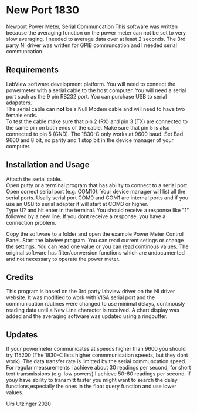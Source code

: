 # New Port 1830
Newport Power Meter, Serial Communcation
This software was written because the averaging function on the power meter can not be set to very slow averaging. I needed to average data over at least 2 seconds.
The 3rd party NI driver was written for GPIB communcation and I needed serial communcation.

## Requirements
LabView software development platform.
You will need to connect the powermeter with a serial cable to the host computer. 
You will need a serial port such as the 9 pin RS232 port. You can purchase USB to serial adapaters.  
The serial cable can **not** be a Null Modem cable and will need to have two female ends.  
To test the cable make sure that pin 2 (RX) and pin 3 (TX) are connected to the same pin on both ends of the cable. Make sure that pin 5 is also connected to pin 5 (GND).
The 1830-C only works at 9600 baud. Set Bad 9600 and 8 bit, no parity and 1 stop bit in the device manager of your computer.

## Installation and Usage
Attach the serial cable.  
Open putty or a terminal program that has ability to connect to a serial port.  
Open correct serial port (e.g. COM10). Your device manager will list all the serial ports. Usally serial port COM0 and COM1 are internal ports and if you use an USB to serial adapter it will start at COM3 or higher.  
Type U? and hit enter in the terminal. You should receive a response like "1" followed by a new line. If you dont receive a response, you have a connection problem.  

Copy the software to a folder and open the example Power Meter Control Panel.
Start the labview program.
You can read current setings or change the settings. You can read one value or you can read continous values. The original software has filter/conversion functions which are undocumented and not necessary to operate the power meter.

## Credits
This program is based on the 3rd party labview driver on the NI driver website.
It was modified to work with VISA serial port and the communication routines were changed to use minimal delays, continously reading data until a New Line character is received.
A chart display was added and the averaging software was updated using a ringbuffer.

## Updates
If your powermeter communicates at speeds higher than 9600 you should try 115200 (The 1830-C lists higher commmunication speeds, but they dont work). The data transfer rate is limitted by the serial communcation speed. For regular measurements I achieve about 30 readings per second, for short text transmissions (e.g. low powers) I achieve 50-60 readings per second. If youy have ability to transmitt faster you might want to search the delay functions,especially the ones in the float query function and use lower values.

Urs Utzinger 2020
